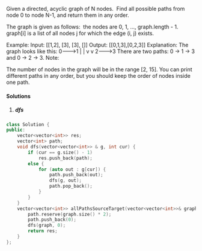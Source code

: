 Given a directed, acyclic graph of N nodes.  Find all possible paths from node 0 to node N-1, and return them in any order.

The graph is given as follows:  the nodes are 0, 1, ..., graph.length - 1.  graph[i] is a list of all nodes j for which the edge (i, j) exists.

Example:
Input: [[1,2], [3], [3], []] 
Output: [[0,1,3],[0,2,3]] 
Explanation: The graph looks like this:
0--->1
|    |
v    v
2--->3
There are two paths: 0 -> 1 -> 3 and 0 -> 2 -> 3.
Note:

The number of nodes in the graph will be in the range [2, 15].
You can print different paths in any order, but you should keep the order of nodes inside one path.

#### Solutions

1. ##### dfs

```cpp
class Solution {
public:
    vector<vector<int>> res;
    vector<int> path;
    void dfs(vector<vector<int>> & g, int cur) {
        if (cur == g.size() - 1)
            res.push_back(path);
        else {
            for (auto out : g[cur]) {
                path.push_back(out);
                dfs(g, out);
                path.pop_back();
            }
        }
    }
    vector<vector<int>> allPathsSourceTarget(vector<vector<int>>& graph) {
        path.reserve(graph.size() * 2);
        path.push_back(0);
        dfs(graph, 0);
        return res;
    }
};
```